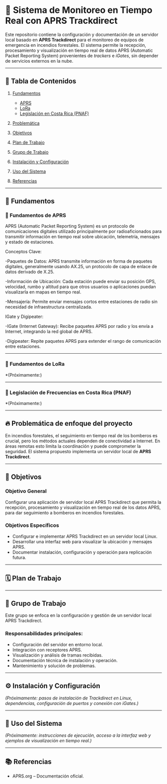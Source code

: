 # 📡 Sistema de Monitoreo en Tiempo Real con APRS Trackdirect  

Este repositorio contiene la configuración y documentación de un servidor local basado en **APRS Trackdirect** para el monitoreo de equipos de emergencia en incendios forestales. El sistema permite la recepción, procesamiento y visualización en tiempo real de datos APRS (Automatic Packet Reporting System) provenientes de *trackers* e *iGates*, sin depender de servicios externos en la nube.  

---

## 📑 Tabla de Contenidos
1. [Fundamentos](#-fundamentos)  
   - [APRS](#-fundamentos-de-aprs)  
   - [LoRa](#-fundamentos-de-lora)  
   - [Legislación en Costa Rica (PNAF)](#-legislación-de-frecuencias-en-costa-rica-pnaf)  
2. [Problemática](#-problemática)  
3. [Objetivos](#-objetivos)  
4. [Plan de Trabajo](#-plan-de-trabajo)  
5. [Grupo de Trabajo](#-grupo-de-trabajo)  
6. [Instalación y Configuración](#-instalación-y-configuración)  
7. [Uso del Sistema](#-uso-del-sistema)  

9. [Referencias](#-referencias)  

---

## 📡 Fundamentos  

### 🔹 Fundamentos de APRS  
APRS (Automatic Packet Reporting System) es un protocolo de comunicaciones digitales utilizado principalmente por radioaficionados para transmitir información en tiempo real sobre ubicación, telemetría, mensajes y estado de estaciones.

Conceptos Clave: 

-Paquetes de Datos: APRS transmite información en forma de paquetes digitales, generalmente usando AX.25, un protocolo de capa de enlace de datos derivado de X.25.

-Información de Ubicación: Cada estación puede enviar su posición GPS, velocidad, rumbo y altitud para que otros usuarios o aplicaciones puedan visualizarla en mapas en tiempo real.

-Mensajería: Permite enviar mensajes cortos entre estaciones de radio sin necesidad de infraestructura centralizada.

IGate y Digipeater:

-IGate (Internet Gateway): Recibe paquetes APRS por radio y los envía a Internet, integrando la red global de APRS.

-Digipeater: Repite paquetes APRS para extender el rango de comunicación entre estaciones.

---

### 🔹 Fundamentos de LoRa  
*(Próximamente:)


---

### 🔹 Legislación de Frecuencias en Costa Rica (PNAF)  
*(Próximamente:)



---

## 🔥 Problemática de enfoque del proyecto
En incendios forestales, el seguimiento en tiempo real de los bomberos es crucial, pero los métodos actuales dependen de conectividad a Internet. En áreas remotas esto limita la coordinación y puede comprometer la seguridad. El sistema propuesto implementa un servidor local de **APRS Trackdirect**. 

---

## 🎯 Objetivos  

### Objetivo General  
Configurar una aplicación de servidor local APRS Trackdirect que permita la recepción, procesamiento y visualización en tiempo real de los datos APRS, para dar seguimiento a bomberos en incendios forestales.  

### Objetivos Específicos  
- Configurar e implementar APRS Trackdirect en un servidor local Linux.  
- Desarrollar una interfaz web para visualizar la ubicación y mensajes APRS.  
- Documentar instalación, configuración y operación para replicación futura.  

---

## 🗓️ Plan de Trabajo  


---

## 👥 Grupo de Trabajo  

Este grupo se enfoca en la configuración y gestión de un servidor local APRS Trackdirect.  

### Responsabilidades principales:  
- Configuración del servidor en entorno local.  
- Integración con receptores APRS.  
- Visualización y análisis de tramas recibidas.  
- Documentación técnica de instalación y operación.  
- Mantenimiento y solución de problemas.  

---

## ⚙️ Instalación y Configuración  
*(Próximamente: pasos de instalación de Trackdirect en Linux, dependencias, configuración de puertos y conexión con iGates.)*  

---

## 🚀 Uso del Sistema  
*(Próximamente: instrucciones de ejecución, acceso a la interfaz web y ejemplos de visualización en tiempo real.)*  

---

## 📚 Referencias  
- APRS.org – Documentación oficial.  
